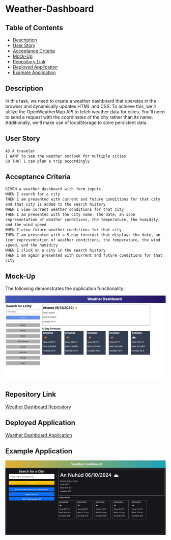 # Weather-Dashboard

## Table of Contents
- [Description](#description)
- [User Story](#user-story)
- [Acceptance Criteria](#acceptance-criteria)
- [Mock-Up](#mock-up)
- [Repository Link](#repository-link)
- [Deployed Application](#deployed-application)
- [Example Application](#example-application)

## Description
In this task, we need to create a weather dashboard that operates in the browser and dynamically updates HTML and CSS. To achieve this, we'll utilize the OpenWeatherMap API to fetch weather data for cities. You'll need to send a request with the coordinates of the city rather than its name. Additionally, we'll make use of localStorage to store persistent data.

## User Story

```
AS A traveler
I WANT to see the weather outlook for multiple cities
SO THAT I can plan a trip accordingly
```

## Acceptance Criteria

```
GIVEN a weather dashboard with form inputs
WHEN I search for a city
THEN I am presented with current and future conditions for that city and that city is added to the search history
WHEN I view current weather conditions for that city
THEN I am presented with the city name, the date, an icon representation of weather conditions, the temperature, the humidity, and the wind speed
WHEN I view future weather conditions for that city
THEN I am presented with a 5-day forecast that displays the date, an icon representation of weather conditions, the temperature, the wind speed, and the humidity
WHEN I click on a city in the search history
THEN I am again presented with current and future conditions for that city
```

## Mock-Up

The following demonstrates the application functionality:

![Here's an example of the functionality that should be implemented.](./assets/images/06-server-side-apis-homework-demo.png)

## Repository Link
[Weather Dashboard Repository](https://github.com/iKeyToLife/Weather-Dashboard/)

## Deployed Application
[Weather Dashboard Application](https://ikeytolife.github.io/Weather-Dashboard/)

## Example Application
![Application Screenshot](./assets/images/weather-dashboard.png)